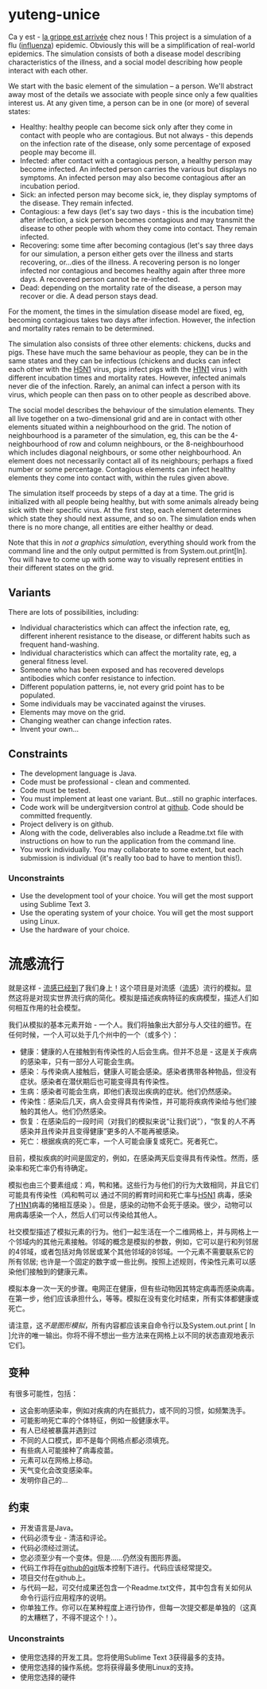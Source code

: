 # yuteng-unice

Ca y est - [la grippe est arrivée](https://france3-regions.francetvinfo.fr/provence-alpes-cote-d-azur/bouches-du-rhone/marseille/sante-ca-y-est-epidemie-grippe-est-arrivee-paca-1388901.html) chez nous ! This project is a simulation of a flu ([influenza](http://en.wikipedia.org/wiki/Influenza)) epidemic. Obviously this will be a simplification of real-world epidemics. The simulation consists of both a disease model describing characteristics of the illness, and a social model describing how people interact with each other.

We start with the basic element of the simulation – a person. We'll abstract away most of the details we associate with people since only a few qualities interest us. At any given time, a person can be in one (or more) of several states:

- Healthy: healthy people can become sick only after they come in contact with people who are contagious. But not always - this depends on the infection rate of the disease, only some percentage of exposed people may become ill.
- Infected: after contact with a contagious person, a healthy person may become infected. An infected person carries the various but displays no symptoms. An infected person may also become contagious after an incubation period.
- Sick: an infected person may become sick, ie, they display symptoms of the disease. They remain infected.
- Contagious: a few days (let's say two days - this is the incubation time) after infection, a sick person becomes contagious and may transmit the disease to other people with whom they come into contact. They remain infected.
- Recovering: some time after becoming contagious (let's say three days for our simulation, a person either gets over the illness and starts recovering, or...dies of the illness. A recovering person is no longer infected nor contagious and becomes healthy again after three more days. A recovered person cannot be re-infected.
- Dead: depending on the mortality rate of the disease, a person may recover or die. A dead person stays dead.

For the moment, the times in the simulation disease model are fixed, eg, becoming contagious takes two days after infection. However, the infection and mortality rates remain to be determined.

The simulation also consists of three other elements: chickens, ducks and pigs. These have much the same behaviour as people, they can be in the same states and they can be infectious (chickens and ducks can infect each other with the [H5N1](http://en.wikipedia.org/wiki/Influenza_A_virus_subtype_H5N1) virus, pigs infect pigs with the [H1N1](http://en.wikipedia.org/wiki/Influenza_A_virus_subtype_H1N1) virus ) with different incubation times and mortality rates. However, infected animals never die of the infection. Rarely, an animal can infect a person with its virus, which people can then pass on to other people as described above.

The social model describes the behaviour of the simulation elements. They all live together on a two-dimensional grid and are in contact with other elements situated within a neighbourhood on the grid. The notion of neighbourhood is a parameter of the simulation, eg, this can be the 4-neighbourhood of row and column neighbours, or the 8-neighbourhood which includes diagonal neighbours, or some other neighbourhood. An element does not necessarily contact all of its neighbours; perhaps a fixed number or some percentage. Contagious elements can infect healthy elements they come into contact with, within the rules given above.

The simulation itself proceeds by steps of a day at a time. The grid is initialized with all people being healthy, but with some animals already being sick with their specific virus. At the first step, each element determines which state they should next assume, and so on. The simulation ends when there is no more change, all entities are either healthy or dead.

Note that this in *not a graphics simulation*, everything should work from the command line and the only output permitted is from System.out.print[ln]. You will have to come up with some way to visually represent entities in their different states on the grid.

## Variants

There are lots of possibilities, including:

- Individual characteristics which can affect the infection rate, eg, different inherent resistance to the disease, or different habits such as frequent hand-washing.
- Individual characteristics which can affect the mortality rate, eg, a general fitness level.
- Someone who has been exposed and has recovered develops antibodies which confer resistance to infection.
- Different population patterns, ie, not every grid point has to be populated.
- Some individuals may be vaccinated against the viruses.
- Elements may move on the grid.
- Changing weather can change infection rates.
- Invent your own...

## Constraints

- The development language is Java.
- Code must be professional - clean and commented.
- Code must be tested.
- You must implement at least one variant. But...still no graphic interfaces.
- Code work will be undergitversion control at [github](https://github.com/). Code should be committed frequently.
- Project delivery is on github.
- Along with the code, deliverables also include a Readme.txt file with instructions on how to run the application from the command line.
- You work individually. You may collaborate to some extent, but each submission is individual (it's really too bad to have to mention this!).

### Unconstraints

- Use the development tool of your choice. You will get the most support using Sublime Text 3.
- Use the operating system of your choice. You will get the most support using Linux.
- Use the hardware of your choice.



# 流感流行

就是这样 - [流感已经到](https://france3-regions.francetvinfo.fr/provence-alpes-cote-d-azur/bouches-du-rhone/marseille/sante-ca-y-est-epidemie-grippe-est-arrivee-paca-1388901.html)了我们身上！这个项目是对流感（[流感](http://en.wikipedia.org/wiki/Influenza)）流行的模拟。显然这将是对现实世界流行病的简化。模拟是描述疾病特征的疾病模型，描述人们如何相互作用的社会模型。

我们从模拟的基本元素开始 - 一个人。我们将抽象出大部分与人交往的细节。在任何时候，一个人可以处于几个州中的一个（或多个）：

- 健康：健康的人在接触到有传染性的人后会生病。但并不总是 - 这是关于疾病的感染率，只有一部分人可能会生病。
- 感染：与传染病人接触后，健康人可能会感染。感染者携带各种物品，但没有症状。感染者在潜伏期后也可能变得具有传染性。
- 生病：感染者可能会生病，即他们表现出疾病的症状。他们仍然感染。
- 传染性：感染后几天，病人会变得具有传染性，并可能将疾病传染给与他们接触的其他人。他们仍然感染。
- 恢复：在感染后的一段时间（对我们的模拟来说“让我们说”），“恢复的人不再感染并且传染并且变得健康”更多的人不能再被感染。
- 死亡：根据疾病的死亡率，一个人可能会康复或死亡。死者死亡。

目前，模拟疾病的时间是固定的，例如，在感染两天后变得具有传染性。然而，感染率和死亡率仍有待确定。

模拟也由三个要素组成：鸡，鸭和猪。这些行为与他们的行为大致相同，并且它们可能具有传染性（鸡和鸭可以 通过不同的孵育时间和死亡率与[H5N1](http://en.wikipedia.org/wiki/Influenza_A_virus_subtype_H5N1)  病毒，感染了[H1N1](http://en.wikipedia.org/wiki/Influenza_A_virus_subtype_H1N1)病毒的猪相互感染  ）。但是，感染的动物不会死于感染。很少，动物可以用病毒感染一个人，然后人们可以传染给其他人。

社交模型描述了模拟元素的行为。他们一起生活在一个二维网格上，并与网格上一个邻域内的其他元素接触。邻域的概念是模拟的参数，例如，它可以是行和列邻居的4邻域，或者包括对角邻居或某个其他邻域的8邻域。一个元素不需要联系它的所有邻居; 也许是一个固定的数字或一些比例。按照上述规则，传染性元素可以感染他们接触到的健康元素。

模拟本身一次一天的步骤。电网正在健康，但有些动物因其特定病毒而感染病毒。在第一步，他们应该承担什么，等等。模拟在没有变化时结束，所有实体都健康或死亡。

请注意，这*不是图形模拟*，所有内容都应该来自命令行以及System.out.print [ ln ]允许的唯一输出。你将不得不想出一些方法来在网格上以不同的状态直观地表示它们。

## 变种

有很多可能性，包括：

- 这会影响感染率，例如对疾病的内在抵抗力，或不同的习惯，如频繁洗手。
- 可能影响死亡率的个体特征，例如一般健康水平。
- 有人已经被暴露并遇到过
- 不同的人口模式，即不是每个网格点都必须填充。
- 有些病人可能接种了病毒疫苗。
- 元素可以在网格上移动。
- 天气变化会改变感染率。
- 发明你自己的...

## 约束

- 开发语言是Java。
- 代码必须专业 - 清洁和评论。
- 代码必须经过测试。
- 您必须至少有一个变体。但是......仍然没有图形界面。
- 代码工作将在[github的](https://github.com/)[git](https://people.irisa.fr/Anthony.Baire/git/git-for-beginners-handout.pdf)版本控制下进行。代码应该经常提交。
- 项目交付在github上。
- 与代码一起，可交付成果还包含一个Readme.txt文件，其中包含有关如何从命令行运行应用程序的说明。
- 你单独工作。你可以在某种程度上进行协作，但每一次提交都是单独的（这真的太糟糕了，不得不提这个！）。

### Unconstraints

- 使用您选择的开发工具。您将使用Sublime Text 3获得最多的支持。
- 使用您选择的操作系统。您将获得最多使用Linux的支持。
- 使用您选择的硬件